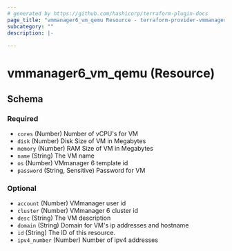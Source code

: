 ```yaml
---
# generated by https://github.com/hashicorp/terraform-plugin-docs
page_title: "vmmanager6_vm_qemu Resource - terraform-provider-vmmanager6"
subcategory: ""
description: |-
  
---
```


# vmmanager6_vm_qemu (Resource)





<!-- schema generated by tfplugindocs -->
## Schema

### Required

- `cores` (Number) Number of vCPU's for VM
- `disk` (Number) Disk Size of VM in Megabytes
- `memory` (Number) RAM Size of VM in Megabytes
- `name` (String) The VM name
- `os` (Number) VMmanager 6 template id
- `password` (String, Sensitive) Password for VM

### Optional

- `account` (Number) VMmanager user id
- `cluster` (Number) VMmanager 6 cluster id
- `desc` (String) The VM description
- `domain` (String) Domain for VM's ip addresses and hostname
- `id` (String) The ID of this resource.
- `ipv4_number` (Number) Number of ipv4 addresses


